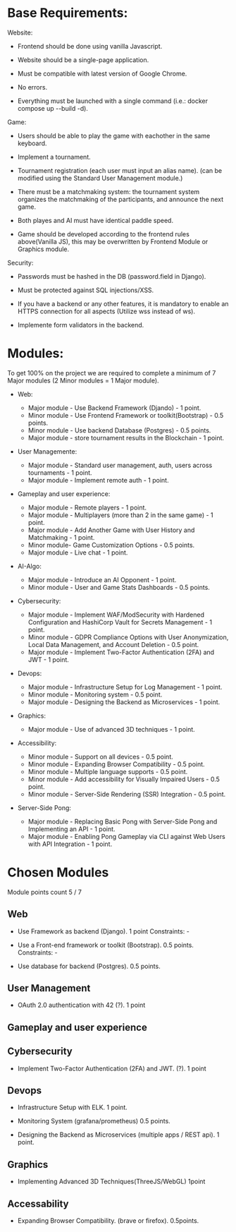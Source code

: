 # Base Requirements:

Website:

- Frontend should be done using vanilla Javascript.

- Website should be a single-page application.

- Must be compatible with latest version of Google Chrome.

- No errors.

- Everything must be launched with a single command (i.e.: docker compose up --build -d).


Game:

- Users should be able to play the game with eachother in the same keyboard.

- Implement a tournament.

- Tournament registration (each user must input an alias name). (can be modified using the Standard User Management module.)

- There must be a matchmaking system: the tournament system organizes the matchmaking of the participants, and announce the next game.

- Both playes and AI must have identical paddle speed.

- Game should be developed according to the frontend rules above(Vanilla JS), this may be overwritten by Frontend Module or Graphics module.


Security:

- Passwords must be hashed in the DB (password.field in Django).

- Must be protected against SQL injections/XSS.

- If you have a backend or any other features, it is mandatory to enable an HTTPS connection for all aspects (Utilize wss instead of ws).

- Implemente form validators in the backend.


# Modules:

To get 100% on the project we are required to complete a minimum of 7 Major modules (2 Minor modules = 1 Major module).

- Web:
    - Major module - Use Backend Framework (Djando) - 1 point.
    - Minor module - Use Frontend Framework or toolkit(Bootstrap) - 0.5 points.
    - Minor module - Use backend Database (Postgres)  - 0.5 points.
    - Major module - store tournament results in the Blockchain - 1 point.

- User Managemente:
    - Major module - Standard user management, auth, users across tournaments - 1 point.
    - Major module - Implement remote auth - 1 point.


- Gameplay and user experience:
    - Major module - Remote players - 1 point.
    - Major module - Multiplayers (more than 2 in the same game) - 1 point.
    - Major module - Add Another Game with User History and Matchmaking - 1 point.
    - Minor module- Game Customization Options - 0.5 points.
    - Major module - Live chat - 1 point.

- AI-Algo:
    - Major module -  Introduce an AI Opponent - 1 point.
    - Minor module -  User and Game Stats Dashboards - 0.5 points.

- Cybersecurity:
    - Major module - Implement WAF/ModSecurity with Hardened Configuration and HashiCorp Vault for Secrets Management - 1 point.
    - Minor module - GDPR Compliance Options with User Anonymization, Local Data Management, and Account Deletion - 0.5 point.
    - Major module - Implement Two-Factor Authentication (2FA) and JWT - 1 point.

- Devops:
    - Major module - Infrastructure Setup for Log Management - 1 point. 
    - Minor module - Monitoring system - 0.5 point.
    - Major module - Designing the Backend as Microservices - 1 point.

- Graphics:
    - Major module - Use of advanced 3D techniques - 1 point.

- Accessibility:
    - Minor module - Support on all devices - 0.5 point.
    - Minor module - Expanding Browser Compatibility - 0.5 point.
    - Minor module - Multiple language supports - 0.5 point.
    - Minor module - Add accessibility for Visually Impaired Users - 0.5 point.
    - Minor module - Server-Side Rendering (SSR) Integration - 0.5 point.

- Server-Side Pong:
    - Major module - Replacing Basic Pong with Server-Side Pong and Implementing an API - 1 point.
    - Major module - Enabling Pong Gameplay via CLI against Web Users with API Integration - 1 point.


# Chosen Modules

Module points count 5 / 7

## Web

- Use Framework as backend (Django). 1 point
    Constraints:
        -

- Use a Front-end framework or toolkit (Bootstrap). 0.5 points.
    Constraints:
        -

- Use database for backend (Postgres).  0.5 points.

## User Management

- OAuth 2.0 authentication with 42 (?). 1 point

## Gameplay and user experience

## Cybersecurity

- Implement Two-Factor Authentication (2FA) and JWT. (?). 1 point

## Devops

- Infrastructure Setup with ELK. 1 point.

- Monitoring System (grafana/prometheus) 0.5 points.

- Designing the Backend as Microservices (multiple apps / REST api). 1 point.

## Graphics

-  Implementing Advanced 3D Techniques(ThreeJS/WebGL) 1point

## Accessability

- Expanding Browser Compatibility. (brave or firefox). 0.5points.